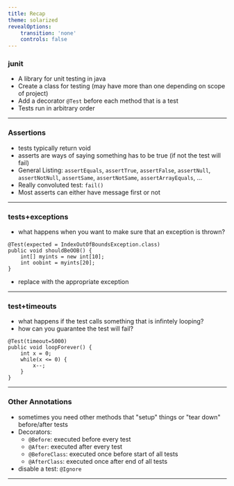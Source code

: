 ```yaml
---
title: Recap
theme: solarized
revealOptions:
    transition: 'none'
    controls: false
---
```


### junit

* A library for unit testing in java
* Create a class for testing (may have more than one depending
  on scope of project)
* Add a decorator `@Test` before each method that is a test
* Tests run in arbitrary order

---

### Assertions

* tests typically return void
* asserts are ways of saying something has to be true (if not the
  test will fail)
* General Listing:  `assertEquals`, `assertTrue`, `assertFalse`, `assertNull`,
  `assertNotNull`, `assertSame`, `assertNotSame`, `assertArrayEquals`, ...
* Really convoluted test:  `fail()`
* Most asserts can either have message first or not

---

### tests+exceptions

* what happens when you want to make sure that an exception is thrown?
```
@Test(expected = IndexOutOfBoundsException.class)
public void shouldBeOOB() {
    int[] myints = new int[10];
    int oobint = myints[20];
}
```

* replace with the appropriate exception

---

### test+timeouts

* what happens if the test calls something that is infintely looping?
* how can you guarantee the test will fail?

```
@Test(timeout=5000)
public void loopForever() {
    int x = 0;
    while(x <= 0) {
        x--;
    }
}
```

---

### Other Annotations

* sometimes you need other methods that "setup" things or "tear down" before/after tests
* Decorators:
  * `@Before`: executed before every test
  * `@After`:  executed after every test
  * `@BeforeClass`: executed once before start of all tests
  * `@AfterClass`:  executed once after end of all tests
* disable a test:  `@Ignore`

---

